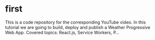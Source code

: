 # first
This is a code repository for the corresponding YouTube video. In this tutorial we are going to build, deploy and publish a Weather Progressive Web App. Covered topics: React.js, Service Workers, P…
